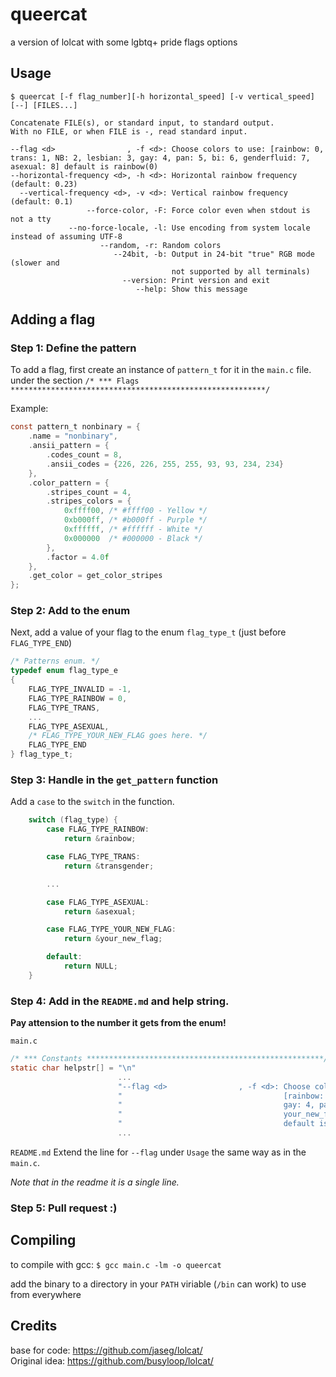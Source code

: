 # queercat
a version of lolcat with some lgbtq+ pride flags options

## Usage
`$ queercat [-f flag_number][-h horizontal_speed] [-v vertical_speed] [--] [FILES...]`  

```
Concatenate FILE(s), or standard input, to standard output.  
With no FILE, or when FILE is -, read standard input.

--flag <d>                , -f <d>: Choose colors to use: [rainbow: 0, trans: 1, NB: 2, lesbian: 3, gay: 4, pan: 5, bi: 6, genderfluid: 7, asexual: 8] default is rainbow(0)
--horizontal-frequency <d>, -h <d>: Horizontal rainbow frequency (default: 0.23)  
  --vertical-frequency <d>, -v <d>: Vertical rainbow frequency (default: 0.1)  
                 --force-color, -F: Force color even when stdout is not a tty  
             --no-force-locale, -l: Use encoding from system locale instead of assuming UTF-8  
                    --random, -r: Random colors  
                       --24bit, -b: Output in 24-bit "true" RGB mode (slower and
                                    not supported by all terminals)  
                         --version: Print version and exit  
                            --help: Show this message
```

## Adding a flag
### Step 1: Define the pattern
To add a flag, first create an instance of `pattern_t` for it in the `main.c` file.  
under the section `/* *** Flags *********************************************************/`

Example:
``` c
const pattern_t nonbinary = {
    .name = "nonbinary",
    .ansii_pattern = {
        .codes_count = 8,
        .ansii_codes = {226, 226, 255, 255, 93, 93, 234, 234}
    },
    .color_pattern = {
        .stripes_count = 4,
        .stripes_colors = {
            0xffff00, /* #ffff00 - Yellow */
            0xb000ff, /* #b000ff - Purple */
            0xffffff, /* #ffffff - White */
            0x000000  /* #000000 - Black */
        },
        .factor = 4.0f
    },
    .get_color = get_color_stripes
};
```

### Step 2: Add to the enum
Next, add a value of your flag to the enum `flag_type_t` (just before `FLAG_TYPE_END`)
``` c
/* Patterns enum. */
typedef enum flag_type_e
{
    FLAG_TYPE_INVALID = -1,
    FLAG_TYPE_RAINBOW = 0,
    FLAG_TYPE_TRANS,
    ...
    FLAG_TYPE_ASEXUAL,
    /* FLAG_TYPE_YOUR_NEW_FLAG goes here. */
    FLAG_TYPE_END
} flag_type_t;
```

### Step 3: Handle in the `get_pattern` function
Add a `case` to the `switch` in the function.
``` c
    switch (flag_type) {
        case FLAG_TYPE_RAINBOW:
            return &rainbow;

        case FLAG_TYPE_TRANS:
            return &transgender;

        ...

        case FLAG_TYPE_ASEXUAL:
            return &asexual;

        case FLAG_TYPE_YOUR_NEW_FLAG:
            return &your_new_flag;

        default:
            return NULL;
    }

```

### Step 4: Add in the `README.md` and help string.
**Pay attension to the number it gets from the enum!**

`main.c`
``` c
/* *** Constants *****************************************************/
static char helpstr[] = "\n"
                        ...
                        "--flag <d>                , -f <d>: Choose colors to use:\n"
                        "                                    [rainbow: 0, trans: 1, NB: 2, lesbian: 3, \n"
                        "                                    gay: 4, pan: 5, bi: 6, genderfluid: 7, asexual: 8, \n"
                        "                                    your_new_flag: 9]\n"
                        "                                    default is rainbow (0)\n"
                        ...
```

`README.md`
Extend the line for `--flag` under `Usage` the same way as in the `main.c`.

*Note that in the readme it is a single line.*

### Step 5: Pull request :)

## Compiling
to compile with gcc: `$ gcc main.c -lm -o queercat`  

add the binary to a directory in your `PATH` viriable (`/bin` can work) to use from everywhere

## Credits
base for code: <https://github.com/jaseg/lolcat/>  
Original idea: <https://github.com/busyloop/lolcat/>
